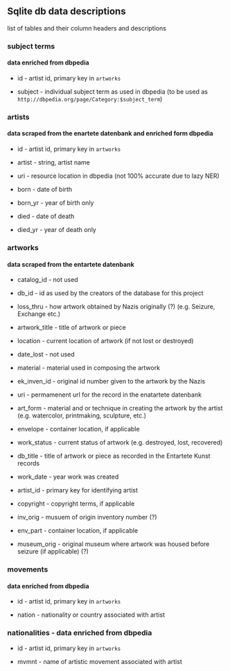 ## Sqlite db data descriptions

list of tables and their column headers and descriptions

### subject terms 
#### data enriched from dbpedia
* id - artist id, primary key in `artworks`

* subject - individual subject term as used in dbpedia (to be used as `http://dbpedia.org/page/Category:$subject_term`) 

### artists 
#### data scraped from the enartete datenbank and enriched form dbpedia
* id - artist id, primary key in `artworks`

* artist - string, artist name

* uri - resource location in dbpedia (not 100% accurate due to lazy NER)

* born - date of birth

* born_yr - year of birth only

* died - date of death

* died_yr - year of death only


### artworks
#### data scraped from the entartete datenbank

* catalog_id - not used

* db_id - id as used by the creators of the database for this project

* loss_thru - how artwork obtained by Nazis originally (?) (e.g. Seizure, Exchange etc.)

* artwork_title - title of artwork or piece

* location - current location of artwork (if not lost or destroyed)

* date_lost - not used

* material - material used in composing the artwork

* ek_inven_id - original id number given to the artwork by the Nazis

* uri - permamenent url for the record in the enatartete datenbank

* art_form - material and or technique in creating the artwork by the artist (e.g. watercolor, printmaking, sculpture, etc.)

* envelope - container location, if applicable 

* work_status - current status of artwork (e.g. destroyed, lost, recovered)

* db_title - title of artwork or piece as recorded in the Entartete Kunst records

* work_date - year work was created

* artist_id - primary key for identifying artist

* copyright - copyright terms, if applicable

* inv_orig - musuem of origin inventory number (?)

* env_part - container location, if applicable

* museum_orig - original museum where artwork was housed before seizure (if applicable) (?)


### movements  
#### data enriched from dbpedia
* id - artist id, primary key in `artworks`

* nation - nationality or country associated with artist

### nationalities - data enriched from dbpedia
* id - artist id, primary key in `artworks`

* mvmnt - name of artistic movement associated with artist
